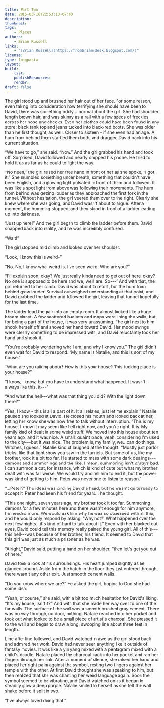 ```yaml
---
title: Part Two
date: 2015-03-16T22:53:13-07:00
description:
thumbnail:
tags:
    - Places
authors:
    - Brian Russell
links:
    - "[Brian Russell](https://frombriansdesk.blogspot.com/)"
license:
type: longpasta
layout:
build:
    list:
    publishResources:
    render:
draft: false
---
```


The girl stood up and brushed her hair out of her face. For some reason, even taking into consideration how terrifying she should have been to David, there was something oddly... normal about the girl. She had shoulder length brown hair, and was skinny as a rail with a few specs of freckles across her nose and cheeks. Even her clothes could have been found in any store: black tank top and jeans tucked into black-red boots. She was older than he first thought, as well. Closer to sixteen - if she even had an age. A hum from behind them startled them both, and dragged David back into his current situation.

“We have to go,” she said. “Now.” And the girl grabbed his hand and took off. Surprised, David followed and nearly dropped his phone. He tried to hold it up as far as he could to light the way.

“No need,” the girl raised her free hand in front of her as she spoke, “I got it.” She mumbled something under breath, something that couldn't have been English, and a glowing light pulsated in front of them and followed. It was like a spot light from above was following their movements. The hum from behind was getting louder as they approached the first fork in the tunnel. Without hesitation, the girl veered them over to the right. Clearly she knew where she was going, and David wasn't about to argue. After a moment, the humming stopped, and they stood in front of a ladder leading up into darkness.

“Just up here!” And the girl began to climb the ladder before them. David snapped back into reality, and he was incredibly confused.

“Wait!”

The girl stopped mid climb and looked over her shoulder.

“Look, I know this is weird-”

“No. No, I know what weird is. I've seen weird. Who are you?”

“I'll explain soon, okay? We just really kinda need to get out of here, okay? No one is supposed to be here and we, well, are. So---” And with that, the girl returned to her climb. David was about to retort, but the hum from behind grew louder. Survival outweighed understanding at that point, and David grabbed the ladder and followed the girl, leaving that tunnel hopefully for the last time.

The ladder lead the pair into an empty room. It almost looked like a huge broom closet. A few scattered buckets and mops were lining the walls, but for being a part of the house, it was very unassuming. The girl next to him shook herself off and shoved her hand toward David. Her mood swings were clearly something to be impressed with, and David reluctantly took her hand and shook it.

“You're probably wondering who I am, and why I know you.” The girl didn't even wait for David to respond. “My name is Natalie, and this is sort of my house.”

“What are you talking about? How is this your house? This fucking place is your house?”

“I know, I know, but you have to understand what happened. It wasn't always like this, it---”

“And what the hell---what was that thing you did? With the light down there?”

“Yes, I know - this is all a part of it. It all relates, just let me explain.” Natalie paused and looked at David. He closed his mouth and looked back at her, letting her know she was now free to talk without interruption. “This is my house. I know it may seem like hell right now, and you're right. It is. My family kind of dealt in some weird stuff. We moved into this house about ten years ago, and it was nice. A small, quaint place, yeah, considering I'm used to the city---but it was nice. The problem is, my family, we...can do things. Witches, I guess.” Natalie kind of laughed at the thought. “Mostly just parlor tricks, like that light show you saw in the tunnels. But some of us, like my brother, took it a bit too far. He started to mess with some dark dealings---demons and summonings and the like. I mean, summoning isn't *always* bad. I can summon a cat, for instance, which is kind of cute but what my brother dealt with was far worse. We would try and tell him to end it, but the power was kind of getting to him. Peter was never one to listen to reason.”

“...Peter?” The ideas was circling David's head, but he wasn't quite ready to accept it. Peter had been his friend for years... he thought.

“This one night, seven years ago, my brother took it too far. Summoning demons for a few minutes here and there wasn't enough for him anymore, he needed more. We would ask him why he was so obsessed with all this, and he would only respond by asking, 'Why not?' What happened over the next few nights...it's kind of hard to talk about it.” Even with her blacked out eyes, David could tell this memory really pained the young girl. All of this---this hell---was because of her brother, his friend. It seemed to David that this girl was just as much a prisoner as he was.

“Alright,” David said, putting a hand on her shoulder, “then let's get you out of here.”

David took a look at his surroundings. His heart jumped slightly as he glanced around. Aside from the hatch in the floor they just entered through, there wasn't any other exit. Just smooth cement walls.

“Do you know where we are?” He asked the girl, hoping to God she had some idea.

“Yeah, of course,” she said, with a bit too much hesitation for David's liking. “It's my house, isn't it?” And with that she made her way over to one of the far walls. The surface of the wall was a smooth brushed gray cement. There was no way through, no door, nothing. Natalie reached into her pocket and took out what looked to be a small piece of artist's charcoal. She pressed it to the wall and began to draw a long, swooping line about three feet in length.

Line after line followed, and David watched in awe as the girl stood back and admired her work. David had never seen anything like it outside of fantasy movies. It was like a yin yang mixed with a pentagram mixed with a child's doodle. Natalie placed the charcoal back into her pocket and ran her fingers through her hair. After a moment of silence, she raised her hand and placed her right palm against the symbol, resting two fingers against her temple with the other. At first David thought she was speaking to him, but then realized that she was chanting her weird language again. Soon the symbol seemed to be vibrating, and David watched on as it began to steadily glow a deep purple. Natalie smiled to herself as she felt the wall shake before it split in two.

"I've always loved doing that."
